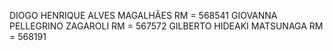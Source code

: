 DIOGO HENRIQUE ALVES MAGALHÃES RM = 568541
GIOVANNA PELLEGRINO ZAGAROLI RM = 567572
GILBERTO HIDEAKI MATSUNAGA RM = 568191